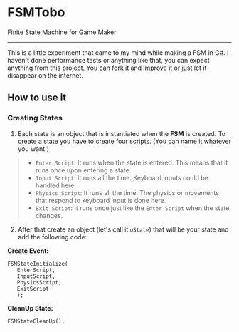 # FSMTobo
 Finite State Machine for Game Maker
 ___
 This is a little experiment that came to my mind while making a FSM in C#. I haven't done performance tests or anything like that, you can expect anything from this project. You can fork it and improve it or just let it disappear on the internet.
 
 ## How to use it
 
 ### Creating States

1. Each state is an object that is instantiated when the **FSM** is created. To create a state you have to create four scripts. (You can name it whatever you want.)

> * ```Enter Script```: It runs when the state is entered. This means that it runs once upon entering a state.
> * ```Input Script```: It runs all the time. Keyboard inputs could be handled here.
> * ```Physics Script```: It runs all the time. The physics or movements that respond to keyboard input is done here.
> * ```Exit Script```: It runs once just like the ```Enter Script``` when the state changes.

 2. After that create an object (let's call it ```oState```) that will be your state and add the following code:
 
 **Create Event:**
 
 ```gml
FSMStateInitialize(
	EnterScript,
	InputScript,
	PhysicsScript,
	ExitScript
	);
```
**CleanUp State:**
```gml
FSMStateCleanUp();
```
